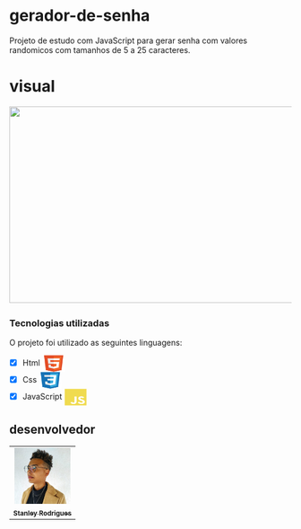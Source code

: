 # gerador-de-senha

Projeto de estudo com  JavaScript para gerar senha com valores randomicos com tamanhos de 5 a 25 caracteres.

# visual


<p aligh="center">
    <img width="600" height="350" src="https://github.com/stanley-rodrigues/gerador-de-senha/blob/master/assets/result/mobile%20(1).gif?raw=true"/>

    


### Tecnologias utilizadas

O projeto foi utilizado as seguintes linguagens:

- [x] Html <img align="center" alt="stanley-HTML" height="30" width="40" src="https://raw.githubusercontent.com/devicons/devicon/master/icons/html5/html5-original.svg">
- [x] Css <img align="center" alt="stanley-CSS" height="30" width="40" src="https://raw.githubusercontent.com/devicons/devicon/master/icons/css3/css3-original.svg">
- [x] JavaScript <img align="center" alt="stanley-Js" height="30" width="40" src="https://raw.githubusercontent.com/devicons/devicon/master/icons/javascript/javascript-plain.svg">

##  desenvolvedor

<table>
  <tr>
    <td align="center">
      <a href="https://www.linkedin.com/in/stanley-rodrigues/">
        <img src="https://github.com/stanley-rodrigues/easy-shopping-pag-responsiva/blob/master/assets/eu.jpeg?raw=true" width="100px;" alt="Foto de Stanley Rodrigues"/><br>
        <sub>
          <b>Stanley Rodrigues</b>
        </sub>
      </a>
    </td>
  </tr>
</table>
